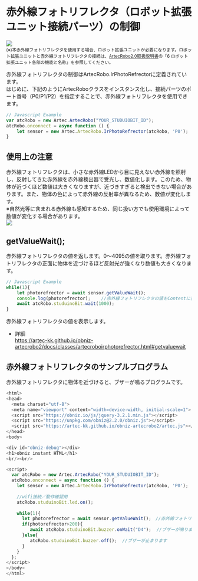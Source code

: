 
# 赤外線フォトリフレクタ（ロボット拡張ユニット接続パーツ）の制御

![](https://i.imgur.com/a49FFJA.jpg)<br>
<small>(※)本赤外線フォトリフレクタを使用する場合、ロボット拡張ユニットが必要になります。ロボット拡張ユニットと赤外線フォトリフレクタの接続は、[ArtecRobo2.0取扱説明書](https://www.artec-kk.co.jp/artecrobo2/pdf/jp/82541man_K0419_J.pdf)の「6 ロボット拡張ユニット各部の機能と名称」を参照してください。<br></small>

赤外線フォトリフレクタの制御はArtecRobo.IrPhotoRefrectorに定義されています。</br>
はじめに、下記のようにArtecRoboクラスをインスタンス化し、接続パーツのポート番号（P0/P1/P2）を指定することで、赤外線フォトリフレクタを使用できます。
```Javascript
// Javascript Example
var atcRobo = new Artec.ArtecRobo("YOUR_STUDUIOBIT_ID");
atcRobo.onconnect = async function () {
    let sensor = new Artec.ArtecRobo.IrPhotoRefrector(atcRobo, 'P0');　//P0に赤外線フォトリフレクタを接続する場合
}
```

## 使用上の注意
赤外線フォトリフレクタは、小さな赤外線LEDから目に見えない赤外線を照射し、反射してきた赤外線を赤外線検出器で受光し、数値化します。このため、物体が近づくほど数値は大きくなりますが、近づきすぎると検出できない場合があります。また、物体の色によって赤外線の反射率が異なるため、数値が変化します。<br>
※自然光等に含まれる赤外線も感知するため、同じ扱い方でも使用環境によって数値が変化する場合があります。<br>
![](https://i.imgur.com/am1hv2l.jpg)

## getValueWait();
赤外線フォトリフレクタの値を返します。0～4095の値を取ります。赤外線フォトリフレクタの正面に物体を近づけるほど反射光が強くなり数値も大きくなります。
```Javascript
// Javascript Example
while(1){
    let photorefrector = await sensor.getValueWait();
    console.log(photorefrector);    //赤外線フォトリフレクタの値をContentに表示します
    await atcRobo.studuinoBit.wait(1000);
}
```
赤外線フォトリフレクタの値を表示します。
* 詳細<br>
https://artec-kk.github.io/obniz-artecrobo2/docs/classes/artecroboirphotorefrector.html#getvaluewait

## 赤外線フォトリフレクタのサンプルプログラム
赤外線フォトリフレクタに物体を近づけると、ブザーが鳴るプログラムです。
```Javascript
<html>
<head>
  <meta charset="utf-8">
  <meta name="viewport" content="width=device-width, initial-scale=1">
  <script src="https://obniz.io/js/jquery-3.2.1.min.js"></script>
  <script src="https://unpkg.com/obniz@2.2.0/obniz.js"></script>
  <script src="https://artec-kk.github.io/obniz-artecrobo2/artec.js"></script>
</head>
<body>

<div id="obniz-debug"></div>
<h1>obniz instant HTML</h1>
<br/><br/>

<script>
  var atcRobo = new Artec.ArtecRobo("YOUR_STUDUIOBIT_ID");
  atcRobo.onconnect = async function () {
    let sensor = new Artec.ArtecRobo.IrPhotoRefrector(atcRobo, 'P0');　
    
    //wifi接続／動作確認用
    atcRobo.studuinoBit.led.on();
    
    while(1){
      let photorefrector = await sensor.getValueWait();　//赤外線フォトリフレクタの値を返します
      if(photorefrector>200){
         await atcRobo.studuinoBit.buzzer.onWait("D4");  //ブザーが鳴ります
      }else{
         atcRobo.studuinoBit.buzzer.off();  //ブザーが止まります
      }
    }
  };
</script>
</body>
</html>
```


